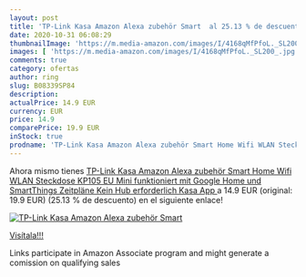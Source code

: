 ```yaml
---
layout: post
title: 'TP-Link Kasa Amazon Alexa zubehör Smart  al 25.13 % de descuento'
date: 2020-10-31 06:08:29
thumbnailImage: 'https://m.media-amazon.com/images/I/4168qMfPfoL._SL200_.jpg'
images: [ 'https://m.media-amazon.com/images/I/4168qMfPfoL._SL200_.jpg' ]
comments: true
category: ofertas
author: ring
slug: B08339SP84
description:
actualPrice: 14.9 EUR
currency: EUR
price: 14.9
comparePrice: 19.9 EUR
inStock: true
prodname: 'TP-Link Kasa Amazon Alexa zubehör Smart Home Wifi WLAN Steckdose KP105 EU  Mini  funktioniert mit Google Home und SmartThings  Zeitpläne  Kein Hub erforderlich  Kasa App '
---
```


Ahora mismo tienes [TP-Link Kasa Amazon Alexa zubehör Smart Home Wifi WLAN Steckdose KP105 EU  Mini  funktioniert mit Google Home und SmartThings  Zeitpläne  Kein Hub erforderlich  Kasa App ](https://www.amazon.de/dp/B08339SP84/?tag=tolees0ca-21) a 14.9 EUR (original: 19.9 EUR) (25.13 %  de descuento) en el siguiente enlace!

[![TP-Link Kasa Amazon Alexa zubehör Smart ](https://m.media-amazon.com/images/I/4168qMfPfoL._SL200_.jpg)](https://www.amazon.de/dp/B08339SP84/?tag=tolees0ca-21)

[Visítala!!!](https://www.amazon.de/dp/B08339SP84/?tag=tolees0ca-21)

Links participate in Amazon Associate program and might generate a comission on qualifying sales
